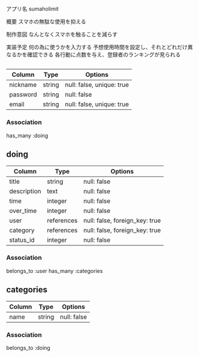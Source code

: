 アプリ名
sumaholimit

概要
スマホの無駄な使用を抑える

制作意図
なんとなくスマホを触ることを減らす

実装予定
何の為に使うかを入力する
予想使用時間を設定し、それとどれだけ異なるかを確認できる
各行動に点数を与え、登録者のランキングが見られる

##

|Column   |Type  |Options                  |
|---------|------|-------------------------|
|nickname |string|null: false, unique: true|
|password |string|null: false              |
|email    |string|null: false, unique: true|

### Association
has_many :doing

## doing

|Column      |Type      |Options                        |
|------------|----------|-------------------------------|
|title       |string    |null: false                    |
|description |text      |null: false                    |
|time        |integer   |null: false                    |
|over_time   |integer   |null: false                    |
|user        |references|null: false, foreign_key: true |
|category    |references|null: false, foreign_key: true |
|status_id   |integer   |null: false                    |

### Association
belongs_to :user
has_many :categories

## categories
|Column |Type   |Options     |
|-------|-------|------------|
|name   |string |null: false |

### Association
belongs_to :doing